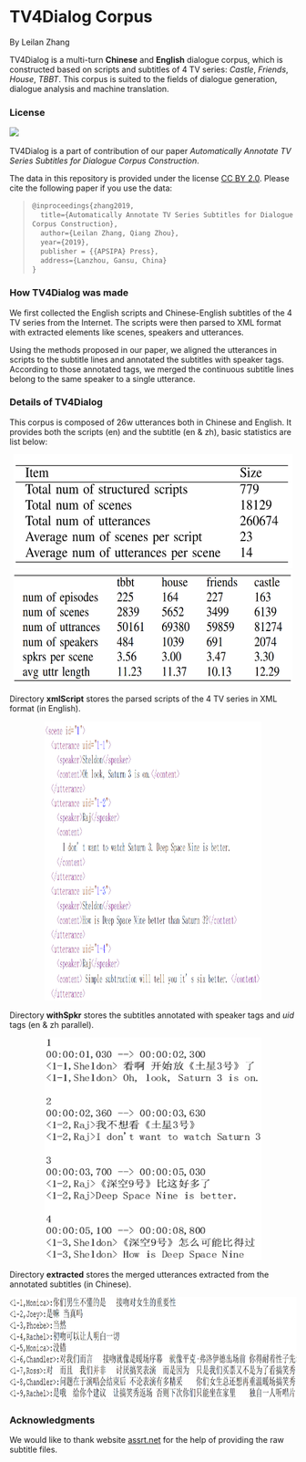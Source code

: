 # TV4Dialog  Corpus

By Leilan Zhang

TV4Dialog is a multi-turn **Chinese** and **English** dialogue corpus, which is constructed based on scripts and subtitles of 4 TV series: *Castle*, *Friends*, *House*, *TBBT*.  This corpus is suited to the fields of dialogue generation, dialogue analysis and machine translation.

### License

![](http://opentf.github.io/GuokrBadge/cc/gs/cc_by.flat.guokr.32.svg)

TV4Dialog is a part of contribution of our paper *Automatically Annotate TV Series Subtitles for Dialogue Corpus Construction*. 

The data in this repository is provided under the license [CC BY 2.0](<https://creativecommons.org/licenses/by/2.0/>). Please cite the following paper if you use the data: 

> ```
> @inproceedings{zhang2019,
>   title={Automatically Annotate TV Series Subtitles for Dialogue Corpus Construction},
>   author={Leilan Zhang, Qiang Zhou},
>   year={2019},
>   publisher = {{APSIPA} Press},
>   address={Lanzhou, Gansu, China}
> }
> ```

### How TV4Dialog was made

We first collected the English scripts and Chinese-English subtitles of the 4 TV series from the Internet. The scripts were then parsed to XML format with extracted elements like scenes, speakers and utterances. 

Using the methods proposed in our paper, we aligned the utterances in scripts to the subtitle lines and annotated the subtitles with speaker tags. According to those annotated tags, we merged the continuous subtitle lines belong to the same speaker to a single utterance.

### Details of TV4Dialog

This corpus is composed of 26w utterances both in Chinese and English. It provides both the scripts (en) and the subtitle (en & zh),  basic statistics are list below:

<div align=center><img width="490" height="200" src="./pics/stat_1.png"/></div>

<div align=center><img width="490" height="200" src="./pics/stat_2.png"/></div>



Directory **xmlScript** stores the parsed scripts of the 4 TV series in XML format (in English). 

<div align=center><img width="380" height="490" src="./pics/script.png"/></div>

Directory **withSpkr** stores the subtitles annotated with speaker tags and *uid* tags (en & zh parallel).

<div align=center><img width="380" height="390" src="./pics/sub.png"/></div>

Directory **extracted** stores the merged utterances extracted from the annotated subtitles (in Chinese).

<div align=center><img width="800" height="180" src="./pics/ext.png"/></div>

### Acknowledgments

We would like to thank website [assrt.net](http://assrt.net) for the help of providing the raw subtitle files.